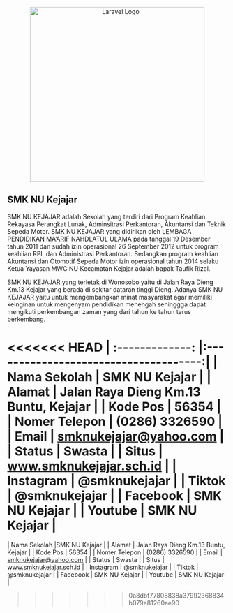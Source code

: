 <p align="center"><a href="https://smknukejajar.sch.id/" target="_blank"><img src="https://raw.githubusercontent.com/laravel/art/master/logo-lockup/5%20SVG/2%20CMYK/1%20Full%20Color/laravel-logolockup-cmyk-red.svg" width="400" alt="Laravel Logo"></a></p>

## SMK NU Kejajar

SMK NU KEJAJAR adalah Sekolah yang terdiri dari Program Keahlian Rekayasa Perangkat Lunak, Adminsitrasi Perkantoran, Akuntansi dan Teknik Sepeda Motor. SMK NU KEJAJAR yang didirikan oleh LEMBAGA PENDIDIKAN MA’ARIF NAHDLATUL ULAMA pada  tanggal 19 Desember tahun 2011 dan sudah izin operasional 26 September 2012 untuk program keahlian RPL dan Administrasi Perkantoran. Sedangkan program keahlian Akuntansi dan Otomotif Sepeda Motor izin operasional tahun 2014 selaku Ketua Yayasan MWC NU Kecamatan Kejajar adalah bapak Taufik Rizal.

SMK NU KEJAJAR yang terletak di Wonosobo yaitu di Jalan Raya Dieng Km.13 Kejajar yang berada di sekitar dataran tinggi Dieng. Adanya SMK NU KEJAJAR yaitu untuk mengembangkan minat masyarakat agar memiliki keinginan untuk mengenyam pendidikan menengah sehinggga dapat mengikuti perkembangan zaman yang dari tahun ke tahun terus berkembang.

<<<<<<< HEAD
| :-------------: |:-------------------------------------:|
| Nama Sekolah    | SMK NU Kejajar                        |
| Alamat          | Jalan Raya Dieng Km.13 Buntu, Kejajar |
| Kode Pos        | 56354                                 |
| Nomer Telepon   | (0286) 3326590                        |
| Email           | smknukejajar@yahoo.com                |
| Status          | Swasta                                |
| Situs           | www.smknukejajar.sch.id               |
| Instagram       | @smknukejajar                         |
| Tiktok          | @smknukejajar                         |
| Facebook        | SMK NU Kejajar                        |
| Youtube         | SMK NU Kejajar                        |
=======
| Nama Sekolah      |SMK NU Kejajar |
| Alamat      | Jalan Raya Dieng Km.13 Buntu, Kejajar      |
| Kode Pos | 56354      |
| Nomer Telepon | (0286) 3326590      |
| Email | smknukejajar@yahoo.com      |
| Status | Swasta      |
| Situs | www.smknukejajar.sch.id      |
| Instagram | @smknukejajar      |
| Tiktok | @smknukejajar      |
| Facebook | SMK NU Kejajar      |
| Youtube | SMK NU Kejajar      |
>>>>>>> 0a8dbf77808838a37992368834b079e81260ae90

